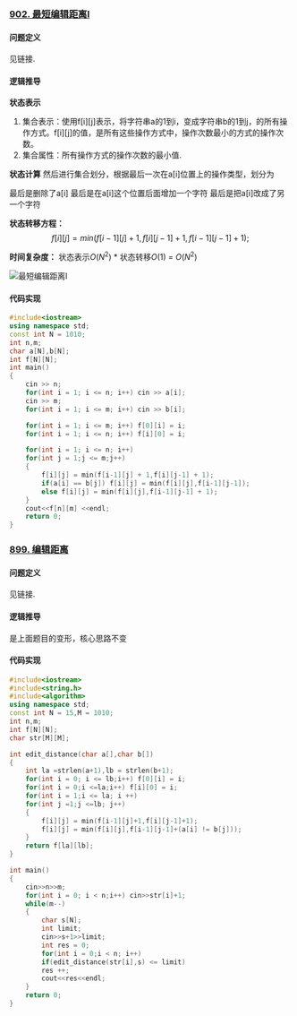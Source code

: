 ### [902. 最短编辑距离I](https://www.acwing.com/problem/content/904/)
#### 问题定义
见链接.

#### 逻辑推导
**状态表示**
1. 集合表示：使用f[i][j]表示，将字符串a的1到i，变成字符串b的1到j，的所有操作方式。f[i][j]的值，是所有这些操作方式中，操作次数最小的方式的操作次数。
2. 集合属性：所有操作方式的操作次数的最小值.

**状态计算**
然后进行集合划分，根据最后一次在a[i]位置上的操作类型，划分为

最后是删除了a[i]
最后是在a[i]这个位置后面增加一个字符
最后是把a[i]改成了另一个字符


**状态转移方程：**
$$
f[i][j] = min(f[i - 1][j] + 1, f[i][j - 1] + 1, f[i - 1][j - 1] + 1);
$$

**时间复杂度：** 状态表示$O(N^2)$ * 状态转移$O(1 )$ = $O(N^2)$

![最短编辑距离I](https://pic4.zhimg.com/80/v2-8e93dcfa4c9e6057615796698b754949.png)

#### 代码实现 
```c++
#include<iostream>
using namespace std;
const int N = 1010;
int n,m;
char a[N],b[N];
int f[N][N];
int main()
{
    cin >> n;
    for(int i = 1; i <= n; i++) cin >> a[i];
    cin >> m;
    for(int i = 1; i <= m; i++) cin >> b[i];

    for(int i = 1; i <= m; i++) f[0][i] = i;
    for(int i = 1; i <= n; i++) f[i][0] = i;

    for(int i = 1; i <= n; i++)
    for(int j = 1;j <= m;j++)
    {
        f[i][j] = min(f[i-1][j] + 1,f[i][j-1] + 1);
        if(a[i] == b[j]) f[i][j] = min(f[i][j],f[i-1][j-1]);
        else f[i][j] = min(f[i][j],f[i-1][j-1] + 1);
    }
    cout<<f[n][m] <<endl;
    return 0;
}


```

### [899. 编辑距离](https://www.acwing.com/problem/content/901/)
#### 问题定义
见链接.

#### 逻辑推导
是上面题目的变形，核心思路不变

#### 代码实现 
```c++
#include<iostream>
#include<string.h>
#include<algorithm>
using namespace std;
const int N = 15,M = 1010;
int n,m;
int f[N][N];
char str[M][M];

int edit_distance(char a[],char b[])
{
    int la =strlen(a+1),lb = strlen(b+1);
    for(int i = 0; i <= lb;i++) f[0][i] = i;
    for(int i = 0;i <=la;i++) f[i][0] = i;
    for(int i = 1;i <= la; i ++)
    for(int j =1;j <=lb; j++)
    {
        f[i][j] = min(f[i-1][j]+1,f[i][j-1]+1);
        f[i][j] = min(f[i][j],f[i-1][j-1]+(a[i] != b[j]));
    }
    return f[la][lb];
}

int main()
{
    cin>>n>>m;
    for(int i = 0; i < n;i++) cin>>str[i]+1;
    while(m--)
    {
        char s[N];
        int limit;
        cin>>s+1>>limit;
        int res = 0;
        for(int i = 0;i < n; i++)
        if(edit_distance(str[i],s) <= limit)
        res ++;
        cout<<res<<endl;
    }
    return 0;
}
```